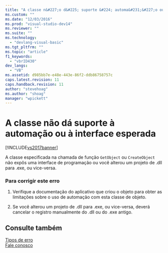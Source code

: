 ```yaml
---
title: "A classe n&#227;o d&#225; suporte &#224; automa&#231;&#227;o ou &#224; interface esperada | Microsoft Docs"
ms.custom: ""
ms.date: "12/03/2016"
ms.prod: "visual-studio-dev14"
ms.reviewer: ""
ms.suite: ""
ms.technology: 
  - "devlang-visual-basic"
ms.tgt_pltfrm: ""
ms.topic: "article"
f1_keywords: 
  - "vbrID430"
dev_langs: 
  - "VB"
ms.assetid: d985bb7e-e48e-443e-86f2-ddb86758757c
caps.latest.revision: 11
caps.handback.revision: 11
author: "stevehoag"
ms.author: "shoag"
manager: "wpickett"
---
```

# A classe n&#227;o d&#225; suporte &#224; automa&#231;&#227;o ou &#224; interface esperada
[!INCLUDE[vs2017banner](../../../csharp/includes/vs2017banner.md)]

A classe especificada na chamada de função `GetObject` ou `CreateObject` não expôs uma interface de programação ou você alterou um projeto de .dll para .exe, ou vice\-versa.  
  
### Para corrigir este erro  
  
1.  Verifique a documentação do aplicativo que criou o objeto para obter as limitações sobre o uso de automação com esta classe de objeto.  
  
2.  Se você alterou um projeto de .dll para .exe, ou vice\-versa, deverá cancelar o registro manualmente do .dll ou do .exe antigo.  
  
## Consulte também  
 [Tipos de erro](../../../visual-basic/programming-guide/language-features/error-types.md)   
 [Fale conosco](/visual-studio/ide/talk-to-us)